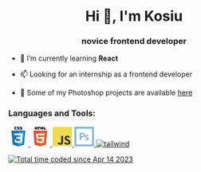 <h1 align="center">Hi 👋, I'm Kosiu</h1>
<h3 align="center">novice frontend developer</h3>

- 🌱 I’m currently learning **React**

- :mailbox: Looking for an internship as a frontend developer

- :art: Some of my Photoshop projects are available [here](https://imgur.com/a/sjThAMT)

<h3 align="left">Languages and Tools:</h3>
<p align="left"> <a href="https://www.w3schools.com/css/" target="_blank" rel="noreferrer"> <img src="https://raw.githubusercontent.com/devicons/devicon/master/icons/css3/css3-original-wordmark.svg" alt="css3" width="40" height="40"/> </a> <a href="https://www.w3.org/html/" target="_blank" rel="noreferrer"> <img src="https://raw.githubusercontent.com/devicons/devicon/master/icons/html5/html5-original-wordmark.svg" alt="html5" width="40" height="40"/> </a> <a href="https://developer.mozilla.org/en-US/docs/Web/JavaScript" target="_blank" rel="noreferrer"> <img src="https://raw.githubusercontent.com/devicons/devicon/master/icons/javascript/javascript-original.svg" alt="javascript" width="40" height="40"/> </a> <a href="https://www.photoshop.com/en" target="_blank" rel="noreferrer"> <img src="https://raw.githubusercontent.com/devicons/devicon/master/icons/photoshop/photoshop-line.svg" alt="photoshop" width="40" height="40"/> </a> <a href="https://tailwindcss.com/" target="_blank" rel="noreferrer"> <img src="https://www.vectorlogo.zone/logos/tailwindcss/tailwindcss-icon.svg" alt="tailwind" width="40" height="40"/> </a> </p>

<a href="https://wakatime.com/@632b3452-35fa-40d0-90e3-08de1d39c403"><img src="https://wakatime.com/badge/user/632b3452-35fa-40d0-90e3-08de1d39c403.svg" alt="Total time coded since Apr 14 2023" /></a>
